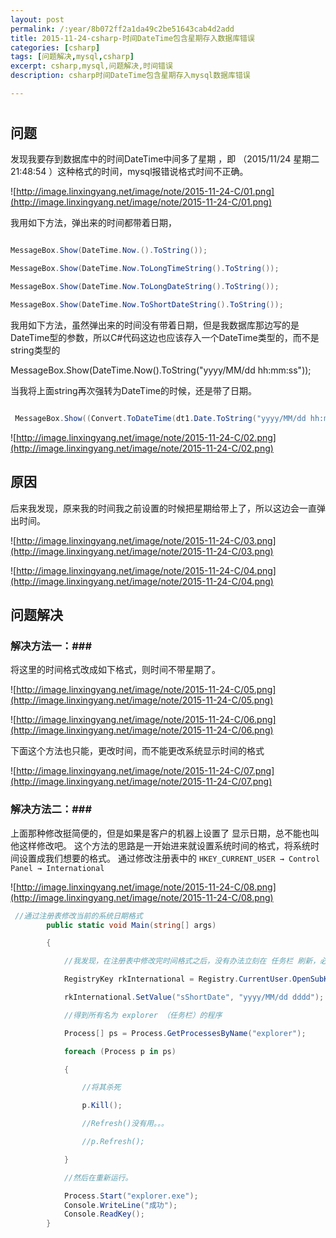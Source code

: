 ```yaml
---
layout: post
permalink: /:year/8b072ff2a1da49c2be51643cab4d2add
title: 2015-11-24-csharp-时间DateTime包含星期存入数据库错误
categories: [csharp]
tags: [问题解决,mysql,csharp]
excerpt: csharp,mysql,问题解决,时间错误
description: csharp时间DateTime包含星期存入mysql数据库错误

---
```


# #

## 问题 ##

发现我要存到数据库中的时间DateTime中间多了星期 ，即 （2015/11/24 星期二 21:48:54 ）这种格式的时间，mysql报错说格式时间不正确。

![http://image.linxingyang.net/image/note/2015-11-24-C/01.png](http://image.linxingyang.net/image/note/2015-11-24-C/01.png)

我用如下方法，弹出来的时间都带着日期，

```csharp

MessageBox.Show(DateTime.Now.().ToString());

MessageBox.Show(DateTime.Now.ToLongTimeString().ToString());

MessageBox.Show(DateTime.Now.ToLongDateString().ToString());

MessageBox.Show(DateTime.Now.ToShortDateString().ToString());

```

我用如下方法，虽然弹出来的时间没有带着日期，但是我数据库那边写的是DateTime型的参数，所以C#代码这边也应该存入一个DateTime类型的，而不是string类型的

MessageBox.Show(DateTime.Now().ToString("yyyy/MM/dd hh:mm:ss"));

当我将上面string再次强转为DateTime的时候，还是带了日期。

```csharp

 MessageBox.Show((Convert.ToDateTime(dt1.Date.ToString("yyyy/MM/dd hh:mm:ss")).ToString()));

```

![http://image.linxingyang.net/image/note/2015-11-24-C/02.png](http://image.linxingyang.net/image/note/2015-11-24-C/02.png)

## 原因 ##

后来我发现，原来我的时间我之前设置的时候把星期给带上了，所以这边会一直弹出时间。

![http://image.linxingyang.net/image/note/2015-11-24-C/03.png](http://image.linxingyang.net/image/note/2015-11-24-C/03.png)

![http://image.linxingyang.net/image/note/2015-11-24-C/04.png](http://image.linxingyang.net/image/note/2015-11-24-C/04.png)

## 问题解决 ##

### 解决方法一：###

将这里的时间格式改成如下格式，则时间不带星期了。

![http://image.linxingyang.net/image/note/2015-11-24-C/05.png](http://image.linxingyang.net/image/note/2015-11-24-C/05.png)

![http://image.linxingyang.net/image/note/2015-11-24-C/06.png](http://image.linxingyang.net/image/note/2015-11-24-C/06.png)

下面这个方法也只能，更改时间，而不能更改系统显示时间的格式

![http://image.linxingyang.net/image/note/2015-11-24-C/07.png](http://image.linxingyang.net/image/note/2015-11-24-C/07.png)

### 解决方法二：###

上面那种修改挺简便的，但是如果是客户的机器上设置了 显示日期，总不能也叫他这样修改吧。
这个方法的思路是一开始进来就设置系统时间的格式，将系统时间设置成我们想要的格式。
通过修改注册表中的   `HKEY_CURRENT_USER → Control Panel → International`


![http://image.linxingyang.net/image/note/2015-11-24-C/08.png](http://image.linxingyang.net/image/note/2015-11-24-C/08.png)

```csharp
 //通过注册表修改当前的系统日期格式
        public static void Main(string[] args)

        {

            //我发现，在注册表中修改完时间格式之后，没有办法立刻在 任务栏 刷新，必须杀死任务栏进程，然后重新开启，才行。。。不知道有没有办法刷新那个任务栏。应该平常我们改时间格式的时候是可以马上看到修改后的效果的。。。

            RegistryKey rkInternational = Registry.CurrentUser.OpenSubKey(@"Control Panel\International", true);

            rkInternational.SetValue("sShortDate", "yyyy/MM/dd dddd");

            //得到所有名为 explorer （任务栏）的程序

            Process[] ps = Process.GetProcessesByName("explorer");

            foreach (Process p in ps)

            {

                //将其杀死

                p.Kill();

                //Refresh()没有用。。。

                //p.Refresh();

            }

            //然后在重新运行。

            Process.Start("explorer.exe");
            Console.WriteLine("成功");
            Console.ReadKey();
        }
```



